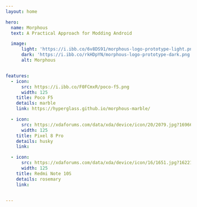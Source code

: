 ```yaml
---
layout: home

hero:
  name: Morphous
  text: A Practical Approach for Modding Android

  image:
      light: 'https://i.ibb.co/6v8DS91/morphous-logo-prototype-light.png'
      dark: 'https://i.ibb.co/rkHDpYN/morphous-logo-prototype-dark.png'
      alt: Morphous


features:
  - icon:
      src: https://i.ibb.co/F0FCmxR/poco-f5.png
      width: 125
    title: Poco F5
    details: marble
    link: https://hyperglass.github.io/morphous-marble/

  - icon:
      src: https://xdaforums.com/data/xda/device/icon/20/2079.jpg?1696672907
      width: 125
    title: Pixel 8 Pro
    details: husky
    link:

  - icon:
      src: https://xdaforums.com/data/xda/device/icon/16/1651.jpg?1622124707
      width: 125
    title: Redmi Note 10S
    details: rosemary
    link:


---
```


<style>
  div.item {
    width: auto !important;
  }
  div.item h2.title {
    font-size: 20px;
  }
</style>



